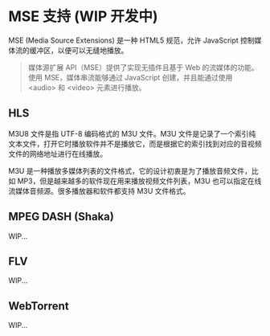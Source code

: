 # MSE 支持 (WIP 开发中)

MSE (Media Source Extensions) 是一种 HTML5 规范，允许 JavaScript 控制媒体流的缓冲区，以便可以无缝地播放。

> 媒体源扩展 API（MSE）提供了实现无插件且基于 Web 的流媒体的功能。使用 MSE，媒体串流能够通过 JavaScript 创建，并且能通过使用 \<audio\> 和 \<video\> 元素进行播放。

## HLS

M3U8 文件是指 UTF-8 编码格式的 M3U 文件。M3U 文件是记录了一个索引纯文本文件，打开它时播放软件并不是播放它，而是根据它的索引找到对应的音视频文件的网络地址进行在线播放。

M3U 是一种播放多媒体列表的文件格式，它的设计初衷是为了播放音频文件，比如 MP3，但是越来越多的软件现在用来播放视频文件列表，M3U 也可以指定在线流媒体音频源。很多播放器和软件都支持 M3U 文件格式。

<!--
需要在 `DPlayer.min.js` 前面加载 [hls.js](https://github.com/video-dev/hls.js)。

<DPlayer :options="{
    video: {
        url: 'https://api.dogecloud.com/player/get.m3u8?vcode=5ac682e6f8231991&userId=17&ext=.m3u8',
        type: 'hls'
    }
}"></DPlayer>

```html
<div id="dplayer"></div>
<script src="hls.min.js"></script>
<script src="DPlayer.min.js"></script>
```

```js
const dp = new DPlayer({
  container: document.getElementById('dplayer'),
  video: {
    url: 'demo.m3u8',
    type: 'hls',
  },
  pluginOptions: {
    hls: {
      // hls config
    },
  },
})
console.log(dp.plugins.hls) // Hls 实例
```

```js
// 另一种方式，使用 customType
const dp = new DPlayer({
  container: document.getElementById('dplayer'),
  video: {
    url: 'demo.m3u8',
    type: 'customHls',
    customType: {
      customHls: function (video, player) {
        const hls = new Hls()
        hls.loadSource(video.src)
        hls.attachMedia(video)
      },
    },
  },
})
``` -->

<!-- ## MPEG DASH

需要在 `DPlayer.min.js` 前面加载 [dash.js](https://github.com/Dash-Industry-Forum/dash.js)。

```html
<div id="dplayer"></div>
<script src="dash.min.js"></script>
<script src="DPlayer.min.js"></script>
```

```js
const dp = new DPlayer({
  container: document.getElementById('dplayer'),
  video: {
    url: 'demo.mpd',
    type: 'dash',
  },
  pluginOptions: {
    dash: {
      // dash config
    },
  },
})
console.log(dp.plugins.dash) // Dash 实例
```

```js
// 另一种方式，使用 customType
const dp = new DPlayer({
  container: document.getElementById('dplayer'),
  video: {
    url: 'demo.mpd',
    type: 'customDash',
    customType: {
      customDash: function (video, player) {
        dashjs.MediaPlayer().create().initialize(video, video.src, false)
      },
    },
  },
})
``` -->

## MPEG DASH (Shaka)

WIP...

<!--
需要在 `DPlayer.min.js` 前面加载 [shaka-player.compiled.js](https://github.com/google/shaka-player)。

```html
<div id="dplayer"></div>
<script src="shaka-player.compiled.js"></script>
<script src="DPlayer.min.js"></script>
```

```js
const dp = new DPlayer({
  container: document.getElementById('dplayer'),
  screenshot: true,
  video: {
    url: 'demo.mpd',
    type: 'shakaDash',
    customType: {
      shakaDash: function (video, player) {
        var src = video.src
        var playerShaka = new shaka.Player(video) // 将会修改 video.src
        playerShaka.load(src)
      },
    },
  },
})
``` -->

## FLV

WIP...

<!-- 需要在 `DPlayer.min.js` 前面加载 [flv.js](https://github.com/Bilibili/flv.js)。

<DPlayer :options="{
    video: {
        url: 'https://api.dogecloud.com/player/get.flv?vcode=5ac682e6f8231991&userId=17&ext=.flv',
        type: 'flv'
    }
}"></DPlayer>

```html
<div id="dplayer"></div>
<script src="flv.min.js"></script>
<script src="DPlayer.min.js"></script>
```

```js
const dp = new DPlayer({
  container: document.getElementById('dplayer'),
  video: {
    url: 'demo.flv',
    type: 'flv',
  },
  pluginOptions: {
    flv: {
      // refer to https://github.com/bilibili/flv.js/blob/master/docs/api.md#flvjscreateplayer
      mediaDataSource: {
        // mediaDataSource config
      },
      config: {
        // config
      },
    },
  },
})
console.log(dp.plugins.flv) // flv 实例
```

```js
// 另一种方式，使用 customType
const dp = new DPlayer({
  container: document.getElementById('dplayer'),
  video: {
    url: 'demo.flv',
    type: 'customFlv',
    customType: {
      customFlv: function (video, player) {
        const flvPlayer = flvjs.createPlayer({
          type: 'flv',
          url: video.src,
        })
        flvPlayer.attachMediaElement(video)
        flvPlayer.load()
      },
    },
  },
})
``` -->

## WebTorrent

WIP...

<!--
需要在 `DPlayer.min.js` 前面加载 [webtorrent](https://github.com/webtorrent/webtorrent)。

<DPlayer :options="{
    video: {
        url: 'magnet:?xt=urn:btih:08ada5a7a6183aae1e09d831df6748d566095a10&dn=Sintel&tr=udp%3A%2F%2Fexplodie.org%3A6969&tr=udp%3A%2F%2Ftracker.coppersurfer.tk%3A6969&tr=udp%3A%2F%2Ftracker.empire-js.us%3A1337&tr=udp%3A%2F%2Ftracker.leechers-paradise.org%3A6969&tr=udp%3A%2F%2Ftracker.opentrackr.org%3A1337&tr=wss%3A%2F%2Ftracker.btorrent.xyz&tr=wss%3A%2F%2Ftracker.fastcast.nz&tr=wss%3A%2F%2Ftracker.openwebtorrent.com&ws=https%3A%2F%2Fwebtorrent.io%2Ftorrents%2F&xs=https%3A%2F%2Fwebtorrent.io%2Ftorrents%2Fsintel.torrent',
        type: 'webtorrent'
    }
}"></DPlayer>

```html
<div id="dplayer"></div>
<script src="webtorrent.min.js"></script>
<script src="DPlayer.min.js"></script>
```

```js
const dp = new DPlayer({
  container: document.getElementById('dplayer'),
  video: {
    url: 'magnet:demo',
    type: 'webtorrent',
  },
  pluginOptions: {
    webtorrent: {
      // webtorrent config
    },
  },
})
console.log(dp.plugins.webtorrent) // WebTorrent 实例
```

```js
// 另一种方式，使用 customType
const dp = new DPlayer({
  container: document.getElementById('dplayer'),
  video: {
    url: 'magnet:demo',
    type: 'customWebTorrent',
    customType: {
      customWebTorrent: function (video, player) {
        player.container.classList.add('dplayer-loading')
        const client = new WebTorrent()
        const torrentId = video.src
        client.add(torrentId, (torrent) => {
          const file = torrent.files.find((file) => file.name.endsWith('.mp4'))
          file.renderTo(
            video,
            {
              autoplay: player.options.autoplay,
            },
            () => {
              player.container.classList.remove('dplayer-loading')
            },
          )
        })
      },
    },
  },
})
``` -->

<!-- ## 配合其他 MSE 库使用

DPlayer 可以通过 `customType` 参数与任何 MSE 库一起使用，例如支持 P2P 插件：

```html
<div id="dplayer"></div>
<script src="https://cdn.jsdelivr.net/npm/cdnbye@latest"></script>
<script src="DPlayer.min.js"></script>
```

```js
var type = 'normal'
if (Hls.isSupported() && Hls.WEBRTC_SUPPORT) {
  type = 'customHls'
}
const dp = new DPlayer({
  container: document.getElementById('dplayer'),
  video: {
    url: 'demo.m3u8',
    type: type,
    customType: {
      customHls: function (video, player) {
        const hls = new Hls({
          debug: false,
          // Other hlsjsConfig options provided by hls.js
          p2pConfig: {
            live: false, // 如果是直播设为true
            // Other p2pConfig options provided by CDNBye http://www.cdnbye.com/cn/
          },
        })
        hls.loadSource(video.src)
        hls.attachMedia(video)
      },
    },
  },
})
``` -->
